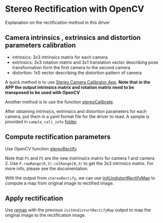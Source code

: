 # Stereo Rectification with OpenCV

Explanation on the rectification method in this driver

## Camera intrinsics , extrinsics and distortion parameters calibration

* intrinsics: 3x3 intrinsics matrix for each camera
* extrinsics: 3x3 rotation matrix and 3x1 translation vector describing pose transformation form the first camera to the second camera
* distortion: 1x5 vector describing the distortion pattern of camera

A quick method is to use [Stereo Camera Calibrator App](https://www.mathworks.com/help/vision/ug/stereo-camera-calibrator-app.html). **Note that in the APP the output intrinsics matrix and rotation matrix need to be transposed to be used with OpenCV**

Another method is to use the function [stereoCalibrate](https://docs.opencv.org/master/d9/d0c/group__calib3d.html#ga91018d80e2a93ade37539f01e6f07de5).

After obtaining intrinsics, extrinsics and distortion parameters for each camera, put them in a yaml format file for the driver to read. A sample is provided in `sample_cali_info` [folder](../sample_cali_info).

## Compute rectification parameters

Use OpenCV function [stereoRectify](https://docs.opencv.org/master/d9/d0c/group__calib3d.html#ga617b1685d4059c6040827800e72ad2b6)

Note that `P1` and `P2` are the new instrinsics matrix for camera 1 and camera 2. Use `P.rowRange(0,3).colRange(0,3)` to get the 3x3 intrinsics matrix. For more info, please see the documentation.

With the output from `stereoRectify`, we can use [initUndistortRectifyMap](https://docs.opencv.org/master/d9/d0c/group__calib3d.html#ga7dfb72c9cf9780a347fbe3d1c47e5d5a) to compute a map from original image to rectified image.

## Apply  rectification

Use [remap](https://docs.opencv.org/master/da/d54/group__imgproc__transform.html#gab75ef31ce5cdfb5c44b6da5f3b908ea4) with the previous `initUndistortRectifyMap` output to map the original image to the rectification image.